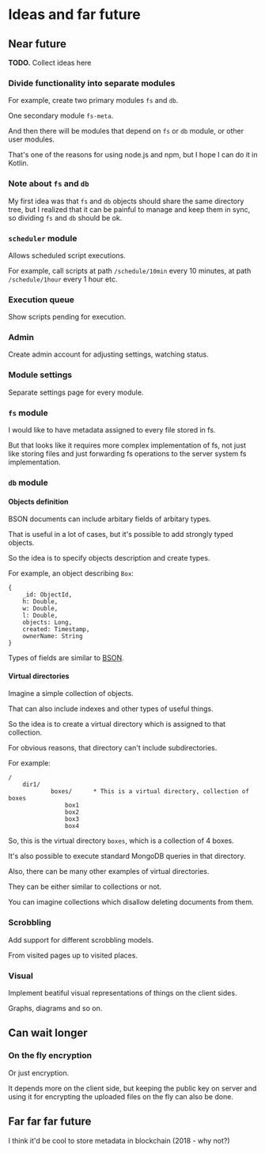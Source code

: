 # Ideas and far future

## Near future

**TODO.** Collect ideas here

### Divide functionality into separate modules

For example, create two primary modules `fs` and `db`.

One secondary module `fs-meta`.

And then there will be modules that depend on `fs` or `db` module, or other user modules.

That's one of the reasons for using node.js and npm, but I hope I can do it in Kotlin.

### Note about `fs` and `db`

My first idea was that `fs` and `db` objects should share the same directory tree, but I realized that it can be painful to manage and keep them in sync, so dividing `fs` and `db` should be ok.

### `scheduler` module

Allows scheduled script executions.

For example, call scripts at path `/schedule/10min` every 10 minutes, at path `/schedule/1hour` every 1 hour etc.

### Execution queue

Show scripts pending for execution.

### Admin

Create admin account for adjusting settings, watching status.

### Module settings

Separate settings page for every module.

### `fs` module

I would like to have metadata assigned to every file stored in fs.

But that looks like it requires more complex implementation of fs, not just like storing files and just forwarding fs operations to the server system fs implementation.

### `db` module

#### Objects definition

BSON documents can include arbitary fields of arbitary types.

That is useful in a lot of cases, but it's possible to add strongly typed objects.

So the idea is to specify objects description and create types.

For example, an object describing `Box`:

```
{
    _id: ObjectId,
    h: Double,
    w: Double,
    l: Double,
    objects: Long,
    created: Timestamp,
    ownerName: String
}
```

Types of fields are similar to [BSON](https://docs.mongodb.com/manual/reference/bson-types/).

#### Virtual directories

Imagine a simple collection of objects.

That can also include indexes and other types of useful things.

So the idea is to create a virtual directory which is assigned to that collection.

For obvious reasons, that directory can't include subdirectories.

For example:

```
/
    dir1/
            boxes/      * This is a virtual directory, collection of boxes
                box1
                box2
                box3
                box4
```

So, this is the virtual directory `boxes`, which is a collection of 4 boxes.

It's also possible to execute standard MongoDB queries in that directory.

Also, there can be many other examples of virtual directories.

They can be either similar to collections or not.

You can imagine collections which disallow deleting documents from them.

### Scrobbling

Add support for different scrobbling models.

From visited pages up to visited places.

### Visual

Implement beatiful visual representations of things on the client sides.

Graphs, diagrams and so on.

## Can wait longer

### On the fly encryption

Or just encryption.

It depends more on the client side, but keeping the public key on server and using it for encrypting the uploaded files on the fly can also be done.

## Far far far future

I think it'd be cool to store metadata in blockchain (2018 - why not?)
